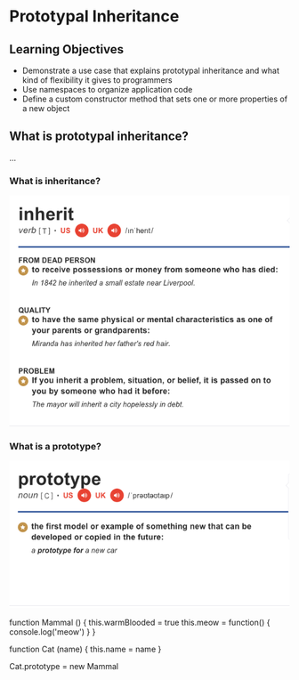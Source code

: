 # Prototypal Inheritance

## Learning Objectives
- Demonstrate a use case that explains prototypal inheritance and what kind of flexibility it gives to programmers
- Use namespaces to organize application code
- Define a custom constructor method that sets one or more properties of a new object

## What is prototypal inheritance?
...
### What is inheritance?
![alt text](./images/inheritance_def.png "inheritance definitions")

### What is a prototype?

![alt text](./images/prototype_def.png "prototype definition")





function Mammal () {
	this.warmBlooded = true
	this.meow = function() {
		console.log('meow')
    }
}

function Cat (name) {
	this.name = name 
}

Cat.prototype = new Mammal